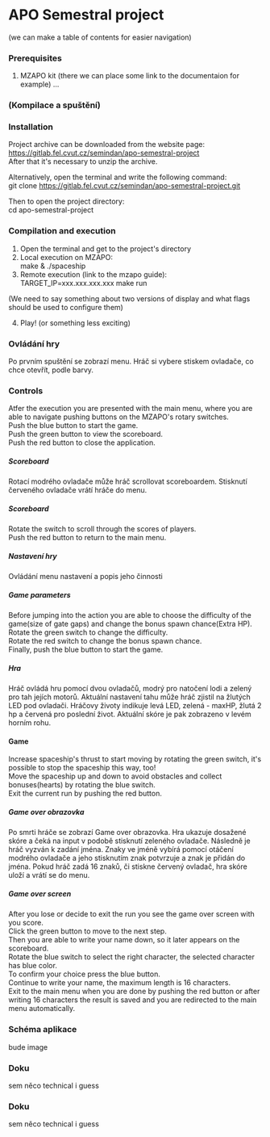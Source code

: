 # APO Semestral project

(we can make a table of contents for easier navigation)

### Prerequisites
1. MZAPO kit (there we can place some link to the documentaion for example)
...
### (Kompilace a spuštění) 
### Installation
Project archive can be downloaded from the website page:  
https://gitlab.fel.cvut.cz/semindan/apo-semestral-project  
After that it's necessary to unzip the archive.

Alternatively, open the terminal and write the following command:  
git clone https://gitlab.fel.cvut.cz/semindan/apo-semestral-project.git  

Then to open the project directory:  
cd apo-semestral-project

### Compilation and execution 
1. Open the terminal and get to the project's directory  
2. Local execution on MZAPO:  
	make & ./spaceship
3. Remote execution (link to the mzapo guide):  
	TARGET_IP=xxx.xxx.xxx.xxx make run

(We need to say something about two versions of display and what flags should be used to configure them)


4. Play! (or something less exciting)


### Ovládání hry

Po prvním spuštění se zobrazí menu. Hráč si vybere stiskem ovladače, co chce otevřít, podle barvy. 

### Controls
Atfer the execution you are presented with the main menu,
where you are able to navigate pushing buttons on the MZAPO's rotary switches.  
Push the blue button to start the game.  
Push the green button to view the scoreboard.  
Push the red button to close the application.  

##### Scoreboard
Rotací modrého ovladače může hráč scrollovat scoreboardem. Stisknutí červeného ovladače vrátí hráče do menu.

##### Scoreboard
Rotate the switch to scroll through the scores of players.  
Push the red button to return to the main menu.

##### Nastavení hry
Ovládání menu nastavení a popis jeho činnosti


##### Game parameters
Before jumping into the action you are able to choose the difficulty of the game(size of gate gaps)
and change the bonus spawn chance(Extra HP).  
Rotate the green switch to change the difficulty.  
Rotate the red switch to change the bonus spawn chance.  
Finally, push the blue button to start the game.

##### Hra
Hráč ovládá hru pomocí dvou ovladačů, modrý pro natočení lodi a zelený pro tah jejích motorů. Aktuální nastavení tahu může hráč zjistil na žlutých LED pod ovladači. Hráčovy životy indikuje levá LED, zelená - maxHP, žlutá 2 hp a červená pro poslední život. Aktuální skóre je pak zobrazeno v levém horním rohu.

#### Game
Increase spaceship's thrust to start moving by rotating the green switch, it's possible to stop the spaceship this way, too!  
Move the spaceship up and down to avoid obstacles and collect bonuses(hearts) by rotating the blue switch.  
Exit the current run by pushing the red button.  


##### Game over obrazovka
Po smrti hráče se zobrazí Game over obrazovka. Hra ukazuje dosažené skóre a čeká na input v podobě stisknutí zeleného ovladače. Následně je hráč vyzván k zadání jména. Znaky ve jméně vybírá pomocí otáčení modrého ovladače a jeho stisknutím znak potvrzuje a znak je přidán do jména. Pokud hráč zadá 16 znaků, či stiskne červený ovladač, hra skóre uloží a vrátí se do menu.

##### Game over screen
After you lose or decide to exit the run you see the game over screen with you score.  
Click the green button to move to the next step.  
Then you are able to write your name down, so it later appears on the scoreboard.  
Rotate the blue switch to select the right character, the selected character has blue color.  
To confirm your choice press the blue button.  
Continue to write your name, the maximum length is 16 characters.  
Exit to the main menu when you are done by pushing the red button or after writing 16 characters the result is saved and you are redirected to the main menu automatically.  


### Schéma aplikace

bude image

### Doku
sem něco technical i guess


### Doku
sem něco technical i guess
